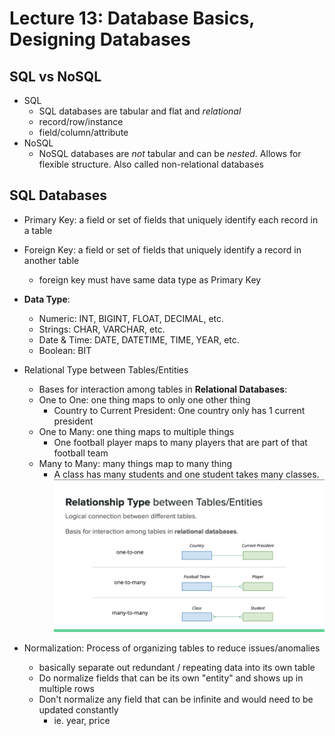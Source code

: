 # Lecture 13: Database Basics, Designing Databases

## SQL vs NoSQL
- SQL
	- SQL databases are tabular and flat and *relational*
	- record/row/instance
	- field/column/attribute
- NoSQL
	- NoSQL databases are *not* tabular and can be *nested*. Allows for flexible structure. Also called non-relational databases

## SQL Databases
- Primary Key: a field or set of fields that uniquely identify each record in a table
- Foreign Key: a field or set of fields that uniquely identify a record in another table
	- foreign key must have same data type as Primary Key
- **Data Type**:
	- Numeric: INT, BIGINT, FLOAT, DECIMAL, etc.
	- Strings: CHAR, VARCHAR, etc.
	- Date & Time: DATE, DATETIME, TIME, YEAR, etc.
	- Boolean: BIT
- Relational Type between Tables/Entities
	- Bases for interaction among tables in **Relational Databases**:
	- One to One: one thing maps to only one other thing
		- Country to Current President: One country only has 1 current president
	- One to Many: one thing maps to multiple things
		- One football player maps to many players that are part of that football team
	- Many to Many: many things map to many thing
		- A class has many students and one student takes many classes.
![relationship types](https://github.com/skylar-kim/ITP303/blob/main/midterm2/relationshiptype.png)

- Normalization: Process of organizing tables to reduce issues/anomalies
	- basically separate out redundant / repeating data into its own table
	- Do normalize fields that can be its own "entity" and shows up in multiple rows
	- Don't normalize any field that can be infinite and would need to be updated constantly
		- ie. year, price






































